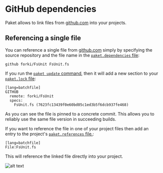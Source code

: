 # GitHub dependencies

Paket allows to link files from [github.com](http://www.github.com) into your projects.

## Referencing a single file

You can reference a single file from [github.com](http://www.github.com) simply by specifying the source repository and the file name in the [`paket.dependencies` file](dependencies-file.html):

    github forki/FsUnit FsUnit.fs

If you run the [`paket update` command](paket-update.html), then it will add a new section to your [`paket.lock` file](lock-file.html):

    [lang=batchfile]
	GITHUB
	  remote: forki/FsUnit
	  specs:
		FsUnit.fs (7623fc13439f0e60bd05c1ed3b5f6dcb937fe468)

As you can see the file is pinned to a concrete commit. This allows you to reliably use the same file version in succeeding builds.

If you want to reference the file in one of your project files then add an entry to the project's [`paket.references` file.](references-files.html):

	[lang=batchfile]
	File:FsUnit.fs

This will reference the linked file directly into your project.

![alt text](img/github_reference.png "GitHub file referenced in project")